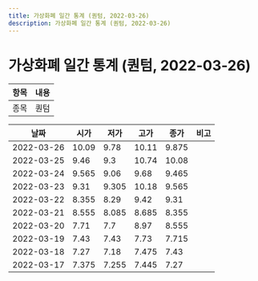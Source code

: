 ```yaml
---
title: 가상화폐 일간 통계 (퀀텀, 2022-03-26)
description: 가상화폐 일간 통계 (퀀텀, 2022-03-26)
---
```


가상화폐 일간 통계 (퀀텀, 2022-03-26)
===

|항목|내용|
|--|--|
|종목|퀀텀||마켓|KRW-QTUM||종류|일 단위 캔들||기간|2022-03-17T09:00:00 - 2022-03-26T09:00:00|

|날짜|시가|저가|고가|종가|비고|
|--|--|--|--|--|--|
|2022-03-26|10.09|9.78|10.11|9.875|    |
|2022-03-25|9.46|9.3|10.74|10.08|    |
|2022-03-24|9.565|9.06|9.68|9.465|    |
|2022-03-23|9.31|9.305|10.18|9.565|    |
|2022-03-22|8.355|8.29|9.42|9.31|    |
|2022-03-21|8.555|8.085|8.685|8.355|    |
|2022-03-20|7.71|7.7|8.97|8.555|    |
|2022-03-19|7.43|7.43|7.73|7.715|    |
|2022-03-18|7.27|7.18|7.475|7.43|    |
|2022-03-17|7.375|7.255|7.445|7.27|    |
